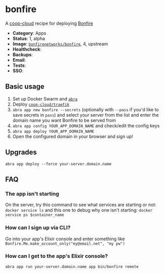 # bonfire

A [coop-cloud](https://coopcloud.tech) recipe for deploying [Bonfire](https://bonfirenetworks.org)

<!-- metadata -->
* **Category**: Apps
* **Status**: 1, alpha
* **Image**: [`bonfirenetworks/bonfire`](https://hub.docker.com/r/bonfirenetworks/bonfire/tags), 4, upstream
* **Healthcheck**:
* **Backups**:
* **Email**:
* **Tests**:
* **SSO**:
<!-- endmetadata -->

## Basic usage

1. Set up Docker Swarm and [`abra`]
2. Deploy [`coop-cloud/traefik`]
3. `abra app new bonfire --secrets` (optionally with `--pass` if you'd like to save secrets in `pass`) and select your server from the list and enter the domain name you want Bonfire to be served from
4. `abra app config YOUR_APP_DOMAIN_NAME` and check/edit the config keys
5. `abra app deploy YOUR_APP_DOMAIN_NAME`
6. Open the configured domain in your browser and sign up! 

## Upgrades 
`abra app deploy --force your-server.domain.name`

[`abra`]: https://docs.coopcloud.tech/abra/
[`coop-cloud/traefik`]: https://git.coopcloud.tech/coop-cloud/traefik

## FAQ

### The app isn't starting
On the server, try this command to see what services are starting or not: `docker service ls` and this one to debug why one isn't starting: `docker service ps $container_name`

### How can I sign up via CLI?
Go into your app's Elixir console and enter something like `Bonfire.Me.make_account_only("my@email.net", "my pw")`

### How can I get to the app's Elixir console?
`abra app run your-server.domain.name app bin/bonfire remote`
